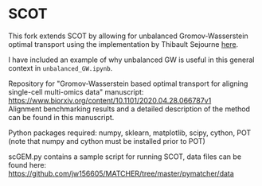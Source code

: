 # SCOT

This fork extends SCOT by allowing for unbalanced Gromov-Wasserstein optimal transport using the implementation by Thibault Sejourne [here](https://github.com/thibsej/unbalanced_gromov_wasserstein). 

I have included an example of why unbalanced GW is useful in this general context in `unbalanced_GW.ipynb`.

Repository for "Gromov-Wasserstein based optimal transport for aligning single-cell multi-omics data" manuscript:
https://www.biorxiv.org/content/10.1101/2020.04.28.066787v1  
Alignment benchmarking results and a detailed description of the method can be found in this manuscript.

Python packages required:
numpy, sklearn, matplotlib, scipy, cython, POT (note that numpy and cython must be installed prior to POT)

scGEM.py contains a sample script for running SCOT, data files can be found here: https://github.com/jw156605/MATCHER/tree/master/pymatcher/data

